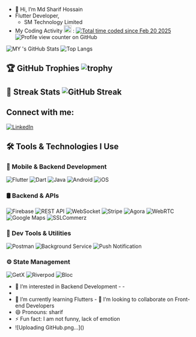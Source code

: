 - 👋 Hi, I’m Md Sharif Hossain
- Flutter Developer,
   - SM Technology Limited
 - My Coding Activity <img src="https://wakatime.com/static/img/wakatime.svg" width="20"/> : <a href="https://wakatime.com/@3f9a3bdf-75e2-4d23-9fc1-9cdff6838370"><img src="https://wakatime.com/badge/user/3f9a3bdf-75e2-4d23-9fc1-9cdff6838370.svg" alt="Total time coded since Feb 20 2025" /></a>
 ![Profile view counter on GitHub](https://komarev.com/ghpvc/?username=sharifdujee)

![MY 's GitHub Stats](https://github-readme-stats.vercel.app/api?username=sharifdujee&show_icons=true&theme=radical)
![Top Langs](https://github-readme-stats.vercel.app/api/top-langs/?username=sharifdujee&layout=compact&theme=radical)
## 🏆 GitHub Trophies ![trophy](https://github-profile-trophy.vercel.app/?username=sharifdujee&theme=onedark) 
## 🚀 Streak Stats ![GitHub Streak](https://github-readme-streak-stats.herokuapp.com/?user=sharifdujee&theme=tokyonight) 
## Connect with me:
[![LinkedIn](https://img.shields.io/badge/LinkedIn-blue?logo=linkedin&logoColor=white)](https://www.linkedin.com/in/md-sharif-hossain-5724161aa/) 
## 🛠️ Tools & Technologies I Use

### 🚀 Mobile & Backend Development
![Flutter](https://img.shields.io/badge/Flutter-02569B?style=for-the-badge&logo=flutter&logoColor=white) 
![Dart](https://img.shields.io/badge/Dart-0175C2?style=for-the-badge&logo=dart&logoColor=white) 
![Java](https://img.shields.io/badge/Java-ED8B00?style=for-the-badge&logo=java&logoColor=white) 
![Android](https://img.shields.io/badge/Android-3DDC84?style=for-the-badge&logo=android&logoColor=white) 
![iOS](https://img.shields.io/badge/iOS-000000?style=for-the-badge&logo=apple&logoColor=white) 

### 🛢️ Backend & APIs
![Firebase](https://img.shields.io/badge/Firebase-FFCA28?style=for-the-badge&logo=firebase&logoColor=black) 
![REST API](https://img.shields.io/badge/REST%20API-02569B?style=for-the-badge&logo=swagger&logoColor=white) 
![WebSocket](https://img.shields.io/badge/WebSocket-010101?style=for-the-badge&logo=socket.io&logoColor=white) 
![Stripe](https://img.shields.io/badge/Stripe-008CDD?style=for-the-badge&logo=stripe&logoColor=white) 
![Agora](https://img.shields.io/badge/Agora-099DFD?style=for-the-badge&logo=agora&logoColor=white) 
![WebRTC](https://img.shields.io/badge/WebRTC-333333?style=for-the-badge&logo=webrtc&logoColor=white) 
![Google Maps](https://img.shields.io/badge/Google%20Maps-4285F4?style=for-the-badge&logo=googlemaps&logoColor=white) 
![SSLCommerz](https://img.shields.io/badge/SSLCommerz-005BAC?style=for-the-badge&logo=ssl&logoColor=white)

### 🧰 Dev Tools & Utilities
![Postman](https://img.shields.io/badge/Postman-FF6C37?style=for-the-badge&logo=postman&logoColor=white) 
![Background Service](https://img.shields.io/badge/Background%20Service-6A1B9A?style=for-the-badge&logo=android&logoColor=white) 
![Push Notification](https://img.shields.io/badge/Push%20Notification-FF5722?style=for-the-badge&logo=googlefirebase&logoColor=white)

### ⚙️ State Management
![GetX](https://img.shields.io/badge/GetX-DD25AF?style=for-the-badge&logo=flutter&logoColor=white) 
![Riverpod](https://img.shields.io/badge/Riverpod-0B8E5F?style=for-the-badge&logo=riverpod&logoColor=white) 
![Bloc](https://img.shields.io/badge/Bloc-3985F4?style=for-the-badge&logo=flutter&logoColor=white)

- 👀 I’m interested in Backend Development - -
-
-   🌱 I’m currently learning Flutters - 💞️ I’m looking to collaborate on Front-end Developers
   - 😄 Pronouns: sharif
 - ⚡ Fun fact: I am not funny, lack of emotion
-  <!--- sharifdujee/sharifdujee is a ✨ special ✨ repository because its README.md (this file) appears on your GitHub profile. You can click the Preview link to take a look at your changes. ---> ![Uploading GitHub.png…]()
